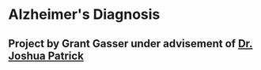# Alzheimer's Diagnosis

## Project by Grant Gasser under advisement of [Dr. Joshua Patrick](https://www.baylor.edu/statistics/index.php?id=941853 "Joshua Patrick")
